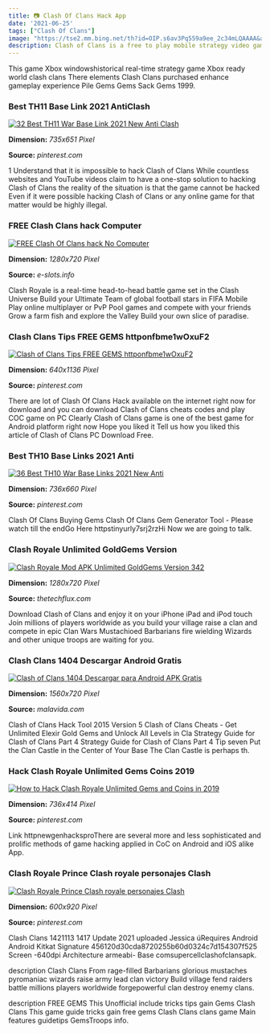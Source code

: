 ```yaml
---
title: 📷 Clash Of Clans Hack App
date: '2021-06-25'
tags: ["Clash Of Clans"]
image: "https://tse2.mm.bing.net/th?id=OIP.s6av3Pq559a9ee_2c34mLQAAAA&amp;pid=15.1"
description: Clash of Clans is a free to play mobile strategy video game developed and published by Finnish game developer SupercellThe game was released for iOS platform
---
```




This game Xbox windowshistorical real-time strategy game Xbox ready world clash clans There elements Clash Clans purchased enhance gameplay experience Pile Gems Gems Sack Gems 1999.



### Best TH11 Base Link 2021 AntiClash 

[![32 Best TH11 War Base Link 2021 New Anti   Clash ](https://i.pinimg.com/736x/82/4f/05/824f053dc5a90558397101f390923953.jpg)](https://i.pinimg.com/736x/82/4f/05/824f053dc5a90558397101f390923953.jpg)


**Dimension:** _735x651 Pixel_ 

**Source:** _pinterest.com_ 


1 Understand that it is impossible to hack Clash of Clans While countless websites and YouTube videos claim to have a one-stop solution to hacking Clash of Clans the reality of the situation is that the game cannot be hacked Even if it were possible hacking Clash of Clans or any online game for that matter would be highly illegal.


### FREE Clash Clans hack Computer

[![FREE Clash Of Clans hack No Computer](https://www.e-slots.info/wp-content/uploads/2017/10/FREE-Clash-Of-Clans-hack-No-Computer.jpg)](https://www.e-slots.info/wp-content/uploads/2017/10/FREE-Clash-Of-Clans-hack-No-Computer.jpg)


**Dimension:** _1280x720 Pixel_ 

**Source:** _e-slots.info_ 


Clash Royale is a real-time head-to-head battle game set in the Clash Universe Build your Ultimate Team of global football stars in FIFA Mobile Play online multiplayer or PvP Pool games and compete with your friends Grow a farm fish and explore the Valley Build your own slice of paradise.


### Clash Clans Tips FREE GEMS httponfbme1wOxuF2 

[![Clash of Clans Tips FREE GEMS httponfbme1wOxuF2 ](https://i.pinimg.com/originals/97/c4/c4/97c4c45467f558387ba7662c2a3415b3.jpg)](https://i.pinimg.com/originals/97/c4/c4/97c4c45467f558387ba7662c2a3415b3.jpg)


**Dimension:** _640x1136 Pixel_ 

**Source:** _pinterest.com_ 


There are lot of Clash Of Clans Hack available on the internet right now for download and you can download Clash of Clans cheats codes and play COC game on PC Clearly Clash of Clans game is one of the best game for Android platform right now Hope you liked it Tell us how you liked this article of Clash of Clans PC Download Free.


### Best TH10 Base Links 2021 Anti 

[![36 Best TH10 War Base Links 2021 New  Anti ](https://i.pinimg.com/736x/af/a7/78/afa778ab002052fd92a79b9319bbd224.jpg)](https://i.pinimg.com/736x/af/a7/78/afa778ab002052fd92a79b9319bbd224.jpg)


**Dimension:** _736x660 Pixel_ 

**Source:** _pinterest.com_ 


Clash Of Clans Buying Gems Clash Of Clans Gem Generator Tool - Please watch till the endGo Here httpstinyurly7srj2rzHi Now we are going to talk.


### Clash Royale Unlimited GoldGems Version 

[![Clash Royale Mod APK  Unlimited GoldGems  Version 342](https://thetechflux.com/wp-content/uploads/2020/08/clash-royale.jpg)](https://thetechflux.com/wp-content/uploads/2020/08/clash-royale.jpg)


**Dimension:** _1280x720 Pixel_ 

**Source:** _thetechflux.com_ 


Download Clash of Clans and enjoy it on your iPhone iPad and iPod touch Join millions of players worldwide as you build your village raise a clan and compete in epic Clan Wars Mustachioed Barbarians fire wielding Wizards and other unique troops are waiting for you.


### Clash Clans 1404 Descargar Android Gratis

[![Clash of Clans 1404  Descargar para Android APK Gratis](https://imag.malavida.com/mvimgbig/download-fs/clash-of-clans-13214-3.jpg)](https://imag.malavida.com/mvimgbig/download-fs/clash-of-clans-13214-3.jpg)


**Dimension:** _1560x720 Pixel_ 

**Source:** _malavida.com_ 


Clash of Clans Hack Tool 2015 Version 5 Clash of Clans Cheats - Get Unlimited Elexir Gold Gems and Unlock All Levels in Cla Strategy Guide for Clash of Clans Part 4 Strategy Guide for Clash of Clans Part 4 Tip seven Put the Clan Castle in the Center of Your Base The Clan Castle is perhaps th.


###  Hack Clash Royale Unlimited Gems Coins 2019 

[![How to Hack Clash Royale Unlimited Gems and Coins in 2019 ](https://i.pinimg.com/736x/96/7c/cf/967ccf899a652a09734a93b6eb67a8f0.jpg)](https://i.pinimg.com/736x/96/7c/cf/967ccf899a652a09734a93b6eb67a8f0.jpg)


**Dimension:** _736x414 Pixel_ 

**Source:** _pinterest.com_ 


Link httpnewgenhacksproThere are several more and less sophisticated and prolific methods of game hacking applied in CoC on Android and iOS alike App.


### Clash Royale Prince Clash royale personajes Clash 

[![Clash Royale Prince  Clash royale personajes Clash ](https://i.pinimg.com/736x/fc/0c/42/fc0c42ee756186e4c700f2df7f9cb4da.jpg)](https://i.pinimg.com/736x/fc/0c/42/fc0c42ee756186e4c700f2df7f9cb4da.jpg)


**Dimension:** _600x920 Pixel_ 

**Source:** _pinterest.com_ 



Clash Clans 1421113 1417 Update 2021 uploaded Jessica úRequires Android Android Kitkat Signature 456120d30cda8720255b60d0324c7d154307f525 Screen -640dpi Architecture armeabi- Base comsupercellclashofclansapk.


 description Clash Clans From rage-filled Barbarians glorious mustaches pyromaniac wizards raise army lead clan victory Build village fend raiders battle millions players worldwide forgepowerful clan destroy enemy clans.


 description FREE GEMS This Unofficial include tricks tips gain Gems Clash Clans This game guide tricks gain free gems Clash Clans clans game Main features guidetips GemsTroops info.




